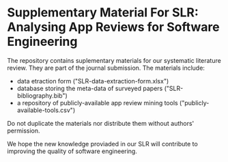 # Supplementary Material For SLR: Analysing App Reviews for Software Engineering

The repository contains suplementary materials for our systematic literature review. They are part of the journal submission. The materials include:

- data etraction form ("SLR-data-extraction-form.xlsx")
- database storing the meta-data of surveyed papers ("SLR-bibliography.bib")
- a repository of publicly-available app review mining tools ("publicly-available-tools.csv")

Do not duplicate the materials nor distribute them without authors' permission. 

We hope the new knowledge proviaded in our SLR will contribute to improving the quality of software engineering.




